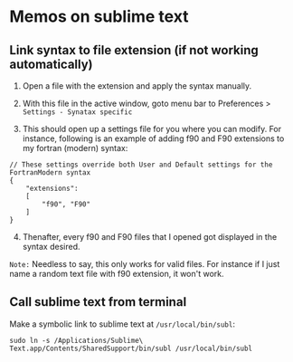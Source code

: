 # Memos on sublime text


## Link syntax to file extension (if not working automatically)

1. Open a file with the extension and apply the syntax manually.

2. With this file in the active window, goto menu bar to Preferences > `Settings - Synatax specific`

3. This should open up a settings file for you where you can modify. For instance, following is an example of adding f90 and F90 extensions to my fortran (modern) syntax:

```
// These settings override both User and Default settings for the FortranModern syntax
{
	"extensions":
	[
		"f90", "F90"
	]
}
```

4. Thenafter, every f90 and F90 files that I opened got displayed in the syntax desired.

`Note:` Needless to say, this only works for valid files. For instance if I just name a random text file with f90 extension, it won't work.


## Call sublime text from terminal

Make a symbolic link to sublime text at `/usr/local/bin/subl`:

```
sudo ln -s /Applications/Sublime\ Text.app/Contents/SharedSupport/bin/subl /usr/local/bin/subl
```
